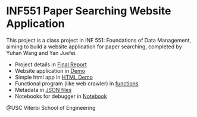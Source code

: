 # INF551 Paper Searching Website Application

This project is a class project in INF 551: Foundations of Data Management, aiming to build a website application for paper searching, completed by Yuhan Wang and Yan Juefei.

* Project details in [Final Report](https://github.com/yuhanWg/INF551_Paper_Searching/blob/FinalApp/INF551_FinalReport.pdf)
* Website application in [Demo](https://github.com/yuhanWg/INF551_Paper_Searching/tree/FinalApp/WebsiteApplicationDemo/src)
* Simple html app in [HTML Demo](https://github.com/yuhanWg/INF551_Paper_Searching/blob/FinalApp/FunctionalProgram/PaperSearch.html)
* Functional program (like web crawler) in [functions](https://github.com/yuhanWg/INF551_Paper_Searching/tree/FinalApp/FunctionalProgram)
* Metadata in [JSON files](https://github.com/yuhanWg/INF551_Paper_Searching/tree/FinalApp/FunctionalProgram/JSONfiles)
* Notebooks for debugger in [Notebook](https://github.com/yuhanWg/INF551_Paper_Searching/tree/FinalApp/FunctionalProgram/notebooks)


@USC Viterbi School of Engineering
